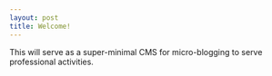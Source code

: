 ```yaml
---
layout: post
title: Welcome!
---
```


This will serve as a super-minimal CMS for micro-blogging to serve professional activities.

